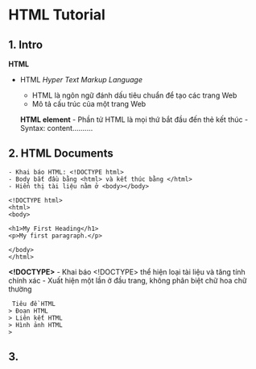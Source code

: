 # HTML Tutorial

## 1. Intro
   **HTML**
- HTML *Hyper Text Markup Language*
    - HTML là ngôn ngữ đánh dấu tiêu chuẩn để tạo các trang Web
    - Mô tả cấu trúc của một trang Web

   **HTML element**
        - Phần tử HTML là mọi thứ bắt đầu đến thẻ kết thúc
        - Syntax: <tagname> content.......... </tagname>

## 2. HTML Documents
    - Khai báo HTML: <!DOCTYPE html>
    - Body bắt đầu bằng <html> và kết thúc bằng </html>
    - Hiển thị tài liệu nằm ở <body></body>
    
    <!DOCTYPE html>
    <html>
    <body>

    <h1>My First Heading</h1>
    <p>My first paragraph.</p>

    </body>
    </html>
    

   **<!DOCTYPE>**
        - Khai báo <!DOCTYPE> thể hiện loại tài liệu và tăng tính chính xác
        - Xuất hiện một lần ở đầu trang, không phân biệt chữ hoa chữ thường

     Tiêu đề HTML
    > Đoạn HTML
    > Liên kết HTML
    > Hình ảnh HTML
    > 

## 3. 
  



